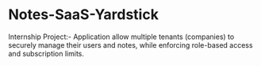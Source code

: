 # Notes-SaaS-Yardstick
 Internship Project:- Application  allow multiple tenants (companies) to securely manage their users and notes, while enforcing role-based access and subscription limits.  
